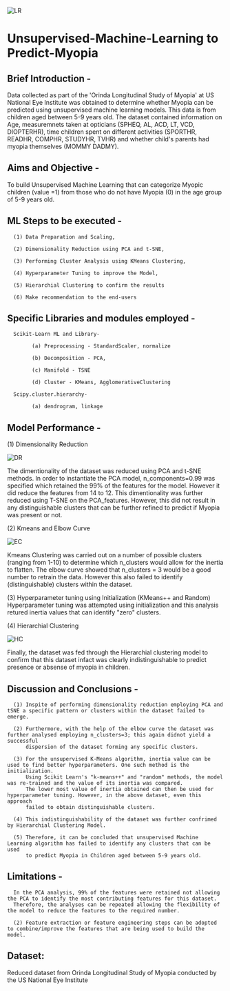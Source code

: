 ![LR](https://github.com/fbrowther/Unsupervised-Machine-Learning---Predicting-Myopia/blob/main/Images/d076583b-ecf3-478c-b97e-adcd080985da.jpeg)

# Unsupervised-Machine-Learning to Predict-Myopia

## Brief Introduction - 
Data collected as part of the 'Orinda Longitudinal Study of Myopia' at US National Eye Institute was obtained to determine whether Myopia can be predicted using unsupervised machine learning models. This data is from children aged between 5-9 years old. 
The dataset contained information on Age, measuremnets taken at opticians (SPHEQ,	AL,	ACD,	LT,	VCD, DIOPTERHR), time children spent on different activities (SPORTHR,	READHR,	COMPHR,	STUDYHR,	TVHR) and whether child's parents had myopia themselves (MOMMY	DADMY).	

## Aims and Objective -
To build Unsupervised Machine Learning that can categorize Myopic children (value =1) from those who do not have Myopia (0) in the age group of 5-9 years old.

## ML Steps to be executed -
      (1) Data Preparation and Scaling,
      
      (2) Dimensionality Reduction using PCA and t-SNE,
      
      (3) Performing Cluster Analysis using KMeans Clustering,
      
      (4) Hyperparameter Tuning to improve the Model,
      
      (5) Hierarchial Clustering to confirm the results
      
      (6) Make recommendation to the end-users
      
## Specific Libraries and modules employed -
      
      Scikit-Learn ML and Library-
      
            (a) Preprocessing - StandardScaler, normalize
  
            (b) Decomposition - PCA, 
  
            (c) Manifold - TSNE
  
            (d) Cluster - KMeans, AgglomerativeClustering
  
      Scipy.cluster.hierarchy-
      
            (a) dendrogram, linkage
            
## Model Performance -

(1) Dimensionality Reduction

![DR](https://github.com/fbrowther/Unsupervised-Machine-Learning---Predicting-Myopia/blob/main/Images/tSNE.png)

The dimentionality of the dataset was reduced using PCA and t-SNE methods. In order to instantiate the PCA model, n_components=0.99 was specified which retained the 99% of the features for the model. However it did reduce the features from 14 to 12. This dimentionality was further reduced using T-SNE on the PCA_features. However, this did not result in any distinguishable clusters that can be further refined to predict if Myopia was present or not.

(2) Kmeans and Elbow Curve 

![EC](https://github.com/fbrowther/Unsupervised-Machine-Learning---Predicting-Myopia/blob/main/Images/Elbow.png)

Kmeans Clustering was carried out on a number of possible clusters (ranging from 1-10) to determine which n_clusters would allow for the inertia to flatten. The elbow curve showed that n_clusters = 3 would be a good number to retrain the data. However this also failed to identify (distinguishable) clusters within the dataset.

(3) Hyperparameter tuning using Initialization (KMeans++ and Random)
Hyperparameter tuning was attempted using initialization and this analysis retured inertia values that can identify "zero" clusters.

(4) Hierarchial Clustering 

![HC](https://github.com/fbrowther/Unsupervised-Machine-Learning---Predicting-Myopia/blob/main/Images/HClustering.png)

Finally, the dataset was fed through the Hierarchial clustering model to confirm that this dataset infact was clearly indistinguishable to predict presence or absense of myopia in children.


## Discussion and Conclusions -

      (1) Inspite of performing dimensionality reduction employing PCA and tSNE a specific pattern or clusters within the dataset failed to emerge. 

      (2) Furthermore, with the help of the elbow curve the dataset was further analysed employing n_clusters=3; this again didnot yield a successful 
          dispersion of the dataset forming any specific clusters. 

      (3) For the unsupervised K-Means algorithm, inertia value can be used to find better hyperparameters. One such method is the initialization.
          Using Scikit Learn's "k-means++" and "random" methods, the model was re-trained and the value of its inertia was compared. 
          The lower most value of inertia obtained can then be used for hyperparameter tuning. However, in the above dataset, even this approach 
          failed to obtain distinguishable clusters. 

      (4) This indistinguishability of the dataset was further confrimed by Hierarchial Clustering Model.

      (5) Therefore, it can be concluded that unsupervised Machine Learning algorithm has failed to identify any clusters that can be used 
          to predict Myopia in Children aged between 5-9 years old.

## Limitations - 

      In the PCA analysis, 99% of the features were retained not allowing the PCA to identify the most contributing features for this dataset. 
      Therefore, the analyses can be repeated allowing the flexibility of the model to reduce the features to the required number.
      
      (2) Feature extraction or feature engineering steps can be adopted to combine/improve the features that are being used to build the model.
          

## Dataset: 
Reduced dataset from Orinda Longitudinal Study of Myopia conducted by the US National Eye Institute

